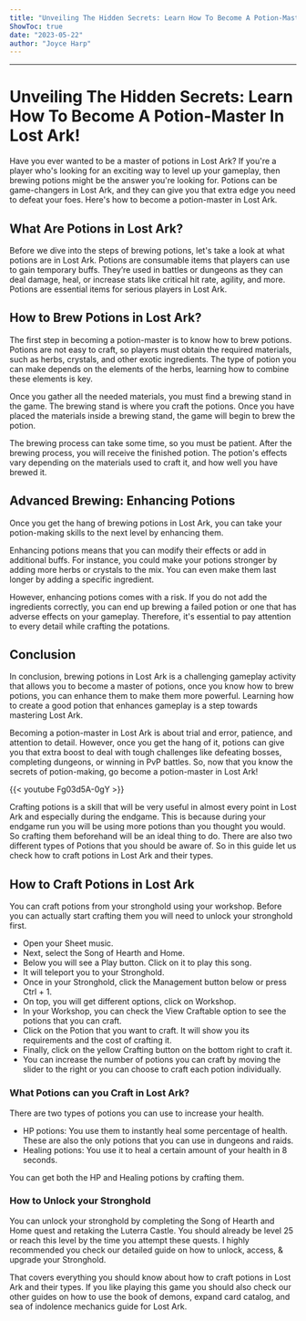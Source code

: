 ```yaml
---
title: "Unveiling The Hidden Secrets: Learn How To Become A Potion-Master In Lost Ark!"
ShowToc: true 
date: "2023-05-22"
author: "Joyce Harp"
---
```

*****
# Unveiling The Hidden Secrets: Learn How To Become A Potion-Master In Lost Ark!

Have you ever wanted to be a master of potions in Lost Ark? If you're a player who's looking for an exciting way to level up your gameplay, then brewing potions might be the answer you're looking for. Potions can be game-changers in Lost Ark, and they can give you that extra edge you need to defeat your foes. Here's how to become a potion-master in Lost Ark.

## What Are Potions in Lost Ark?

Before we dive into the steps of brewing potions, let's take a look at what potions are in Lost Ark. Potions are consumable items that players can use to gain temporary buffs. They’re used in battles or dungeons as they can deal damage, heal, or increase stats like critical hit rate, agility, and more. Potions are essential items for serious players in Lost Ark.

## How to Brew Potions in Lost Ark?

The first step in becoming a potion-master is to know how to brew potions. Potions are not easy to craft, so players must obtain the required materials, such as herbs, crystals, and other exotic ingredients. The type of potion you can make depends on the elements of the herbs, learning how to combine these elements is key.

Once you gather all the needed materials, you must find a brewing stand in the game. The brewing stand is where you craft the potions. Once you have placed the materials inside a brewing stand, the game will begin to brew the potion.

The brewing process can take some time, so you must be patient. After the brewing process, you will receive the finished potion. The potion's effects vary depending on the materials used to craft it, and how well you have brewed it.

## Advanced Brewing: Enhancing Potions

Once you get the hang of brewing potions in Lost Ark, you can take your potion-making skills to the next level by enhancing them.

Enhancing potions means that you can modify their effects or add in additional buffs. For instance, you could make your potions stronger by adding more herbs or crystals to the mix. You can even make them last longer by adding a specific ingredient.

However, enhancing potions comes with a risk. If you do not add the ingredients correctly, you can end up brewing a failed potion or one that has adverse effects on your gameplay. Therefore, it's essential to pay attention to every detail while crafting the potations.

## Conclusion

In conclusion, brewing potions in Lost Ark is a challenging gameplay activity that allows you to become a master of potions, once you know how to brew potions, you can enhance them to make them more powerful. Learning how to create a good potion that enhances gameplay is a step towards mastering Lost Ark.

Becoming a potion-master in Lost Ark is about trial and error, patience, and attention to detail. However, once you get the hang of it, potions can give you that extra boost to deal with tough challenges like defeating bosses, completing dungeons, or winning in PvP battles. So, now that you know the secrets of potion-making, go become a potion-master in Lost Ark!

{{< youtube Fg03d5A-0gY >}} 



Crafting potions is a skill that will be very useful in almost every point in Lost Ark and especially during the endgame. This is because during your endgame run you will be using more potions than you thought you would. So crafting them beforehand will be an ideal thing to do. There are also two different types of Potions that you should be aware of. So in this guide let us check how to craft potions in Lost Ark and their types.
 
## How to Craft Potions in Lost Ark
 
You can craft potions from your stronghold using your workshop. Before you can actually start crafting them you will need to unlock your stronghold first.
 
- Open your Sheet music.
 - Next, select the Song of Hearth and Home.
 - Below you will see a Play button. Click on it to play this song.
 - It will teleport you to your Stronghold.
 - Once in your Stronghold, click the Management button below or press Ctrl + 1.
 - On top, you will get different options, click on Workshop.
 - In your Workshop, you can check the View Craftable option to see the potions that you can craft.
 - Click on the Potion that you want to craft. It will show you its requirements and the cost of crafting it.
 - Finally, click on the yellow Crafting button on the bottom right to craft it.
 - You can increase the number of potions you can craft by moving the slider to the right or you can choose to craft each potion individually.

 
### What Potions can you Craft in Lost Ark?
 
There are two types of potions you can use to increase your health.
 
- HP potions: You use them to instantly heal some percentage of health. These are also the only potions that you can use in dungeons and raids.
 - Healing potions: You use it to heal a certain amount of your health in 8 seconds.

 
You can get both the HP and Healing potions by crafting them.
 
### How to Unlock your Stronghold
 
You can unlock your stronghold by completing the Song of Hearth and Home quest and retaking the Luterra Castle. You should already be level 25 or reach this level by the time you attempt these quests. I highly recommended you check our detailed guide on how to unlock, access, & upgrade your Stronghold.
 
That covers everything you should know about how to craft potions in Lost Ark and their types. If you like playing this game you should also check our other guides on how to use the book of demons, expand card catalog, and sea of indolence mechanics guide for Lost Ark.




